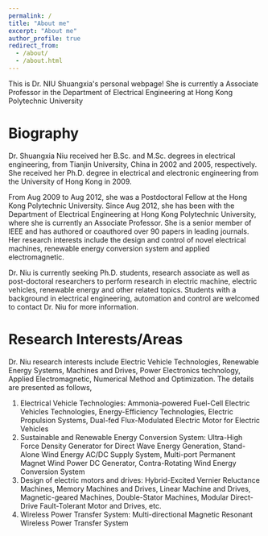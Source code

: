 ```yaml
---
permalink: /
title: "About me"
excerpt: "About me"
author_profile: true
redirect_from: 
  - /about/
  - /about.html
---
```


This is Dr. NIU Shuangxia's personal webpage! She is currently a Associate Professor in the Department of Electrical Engineering at Hong Kong Polytechnic University

Biography
======
Dr. Shuangxia Niu received her B.Sc. and M.Sc. degrees in electrical engineering, from Tianjin University, China in 2002 and 2005, respectively. She received her Ph.D. degree in electrical and electronic engineering from the University of Hong Kong in 2009.

From Aug 2009 to Aug 2012, she was a Postdoctoral Fellow at the Hong Kong Polytechnic University. Since Aug 2012, she has been with the  Department of Electrical Engineering at Hong Kong Polytechnic University, where she is currently an Associate Professor. She is a senior member of IEEE and has authored or coauthored over 90 papers in leading journals. Her research interests include the design and control of novel electrical machines, renewable energy conversion system and applied electromagnetic.

 

Dr. Niu is currently seeking Ph.D. students, research associate as well as post-doctoral researchers to perform research in electric machine, electric vehicles, renewable energy and other related topics. Students with a background in electrical engineering, automation and control are welcomed to contact Dr. Niu for more information.

Research Interests/Areas
======
Dr. Niu research interests include Electric Vehicle Technologies, Renewable Energy Systems, Machines and Drives, Power Electronics technology, Applied Electromagnetic, Numerical Method and Optimization. The details are presented as follows,
1. Electrical Vehicle Technologies: Ammonia-powered Fuel-Cell Electric Vehicles Technologies, Energy-Efficiency Technologies, Electric Propulsion Systems, Dual-fed Flux-Modulated Electric Motor for Electric Vehicles
2. Sustainable and Renewable Energy Conversion System: Ultra-High Force Density Generator for Direct Wave Energy Generation, Stand-Alone Wind Energy AC/DC Supply System, Multi-port Permanent Magnet Wind Power DC Generator, Contra-Rotating Wind Energy Conversion System
3. Design of electric motors and drives: Hybrid-Excited Vernier Reluctance Machines, Memory Machines and Drives, Linear Machine and Drives, Magnetic-geared Machines, Double-Stator Machines, Modular Direct-Drive Fault-Tolerant Motor and Drives, etc.
4. Wireless Power Transfer System: Multi-directional Magnetic Resonant Wireless Power Transfer System
